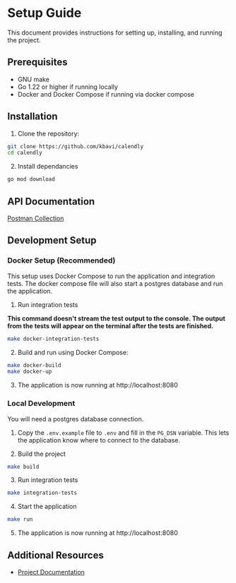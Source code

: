 # Setup Guide

This document provides instructions for setting up, installing, and running the project.

## Prerequisites

- GNU make
- Go 1.22 or higher if running locally
- Docker and Docker Compose if running via docker compose


## Installation

1. Clone the repository:
```sh
git clone https://github.com/kbavi/calendly
cd calendly
```
2. Install dependancies
```sh
go mod download
```

## API Documentation
[Postman Collection](./Calendly.postman_collection.json)

## Development Setup

### Docker Setup (Recommended)

This setup uses Docker Compose to run the application and integration tests. The docker compose file will also start a postgres database and run the application.

1. Run integration tests

**This command doesn't stream the test output to the console. The output from the tests will appear on the terminal after the tests are finished.**

```sh
make docker-integration-tests
```

2. Build and run using Docker Compose:
```sh
make docker-build
make docker-up
```
3. The application is now running at http://localhost:8080

### Local Development

You will need a postgres database connection.

1. Copy the `.env.example` file to `.env` and fill in the `PG_DSN` variable. This lets the application know where to connect to the database.

2. Build the project
```sh
make build
```
3. Run integration tests
```sh
make integration-tests
```
4. Start the application
```sh
make run
```
5. The application is now running at http://localhost:8080
## Additional Resources

- [Project Documentation](./PRD.md)